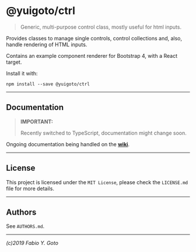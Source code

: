@yuigoto/ctrl
=============

> Generic, multi-purpose control class, mostly useful for html inputs.

Provides classes to manage single controls, control collections and, also, handle rendering of HTML inputs.

Contains an example component renderer for Bootstrap 4, with a React target.

Install it with:

    npm install --save @yuigoto/ctrl

-----

Documentation
-------------

> **IMPORTANT:**
> 
> Recently switched to TypeScript, documentation might change soon.

Ongoing documentation being handled on the [**wiki**](https://github.com/yuigoto/ctrl/wiki).

-----

License
-------

This project is licensed under the `MIT License`, please check the `LICENSE.md` file for more details.

-----

Authors
-------

See `AUTHORS.md`.

-----

_(c)2019 Fabio Y. Goto_
